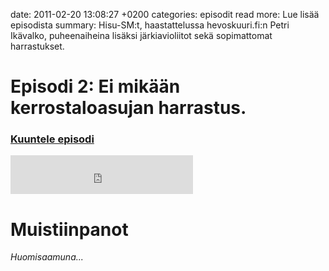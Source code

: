 date: 2011-02-20 13:08:27 +0200
categories: episodit
read more: Lue lis&auml;&auml; episodista
summary: Hisu-SM:t, haastattelussa hevoskuuri.fi:n Petri Ik&auml;valko, puheenaiheina lis&auml;ksi j&auml;rkiavioliitot sek&auml; sopimattomat harrastukset.

#  Episodi 2: Ei mik&auml;&auml;n kerrostaloasujan harrastus.

### [Kuuntele episodi](http://podcast.raskaasti.fi/3233/21941-episodi-2-ei-mikaan-kerrostaloasujan-harrastus)

<iframe src="http://www.facebook.com/plugins/likebox.php?href=http%3A%2F%2Fwww.facebook.com%2Fpages%2FRaskaasti%2F164707666913459&amp;width=292&amp;colorscheme=dark&amp;show_faces=false&amp;stream=false&amp;header=false&amp;height=62" scrolling="no" frameborder="0" style="border:none; overflow:hidden; width:292px; height:62px;" allowTransparency="true"></iframe>

# Muistiinpanot

_Huomisaamuna..._
